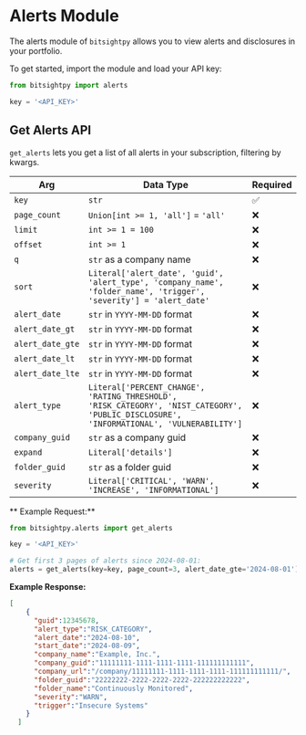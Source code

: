 # Alerts Module

The alerts module of ```bitsightpy``` allows you to view alerts and disclosures in your portfolio.

To get started, import the module and load your API key:

```py
from bitsightpy import alerts

key = '<API_KEY>'
```

## Get Alerts API

```get_alerts``` lets you get a list of all alerts in your subscription, filtering by kwargs.

| Arg | Data Type | Required |
| -- | -- | -- |
| ```key``` | ```str``` | ✅ |
| ```page_count``` | ```Union[int >= 1, 'all']``` = ```'all'``` | ❌ |
| ```limit``` | ```int >= 1 = 100``` | ❌ |
| ```offset``` | ```int >= 1``` | ❌ |
| ```q``` | ```str``` as a company name | ❌ |
| ```sort``` | ```Literal['alert_date', 'guid', 'alert_type', 'company_name', 'folder_name', 'trigger', 'severity'] = 'alert_date'``` | ❌ |
| ```alert_date``` | ```str``` in ```YYYY-MM-DD``` format | ❌ |
| ```alert_date_gt``` | ```str``` in ```YYYY-MM-DD``` format | ❌ |
| ```alert_date_gte``` | ```str``` in ```YYYY-MM-DD``` format | ❌ |
| ```alert_date_lt``` | ```str``` in ```YYYY-MM-DD``` format | ❌ |
| ```alert_date_lte``` | ```str``` in ```YYYY-MM-DD``` format | ❌ |
| ```alert_type``` | ```Literal['PERCENT_CHANGE', 'RATING_THRESHOLD', 'RISK_CATEGORY', 'NIST_CATEGORY', 'PUBLIC_DISCLOSURE', 'INFORMATIONAL', 'VULNERABILITY']``` | ❌ |
| ```company_guid``` | ```str``` as a company guid | ❌ |
| ```expand``` | ```Literal['details']``` | ❌ |
| ```folder_guid``` | ```str``` as a folder guid | ❌ |
| ```severity``` | ```Literal['CRITICAL', 'WARN', 'INCREASE', 'INFORMATIONAL']``` | ❌ |


** Example Request:**

```py
from bitsightpy.alerts import get_alerts

key = '<API_KEY>'

# Get first 3 pages of alerts since 2024-08-01:
alerts = get_alerts(key=key, page_count=3, alert_date_gte='2024-08-01')
```

**Example Response:**

```json
[
    {
      "guid":12345678,
      "alert_type":"RISK_CATEGORY",
      "alert_date":"2024-08-10",
      "start_date":"2024-08-09",
      "company_name":"Example, Inc.",
      "company_guid":"11111111-1111-1111-1111-111111111111",
      "company_url":"/company/11111111-1111-1111-1111-111111111111/",
      "folder_guid":"22222222-2222-2222-2222-222222222222",
      "folder_name":"Continuously Monitored",
      "severity":"WARN",
      "trigger":"Insecure Systems"
    }
  ]
```